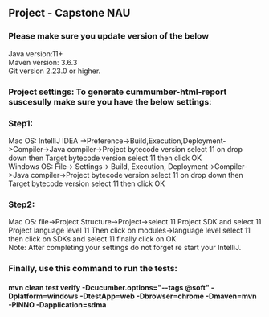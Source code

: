 ## Project - Capstone NAU

### Please make sure you update version of the below<br>
Java version:11+<br>
Maven version: 3.6.3<br>
Git version 2.23.0 or higher.<br>

### Project settings: To generate cummumber-html-report suscesully make sure you have the below settings:

### Step1:
Mac OS: IntelliJ IDEA ->Preference->Build,Execution,Deployment->Compiler->Java compiler->Project bytecode version select 11 on drop down  then Target bytecode version select 11 then click OK<br>
Windows OS: File-> Settings-> Build, Execution, Deployment->Compiler->Java compiler->Project bytecode version select 11 on drop down  then Target bytecode version select 11 then click OK

### Step2:
Mac OS: file->Project Structure->Project->select 11 Project SDK and select 11 Project language level 11 Then click on modules->language level select 11 then click on SDKs and select 11 finally click on OK<br>
Note: After completing your settings do not forget re start your IntelliJ.

### Finally, use this command to run the tests:
#### mvn clean test verify -Dcucumber.options="--tags @soft" -Dplatform=windows -DtestApp=web -Dbrowser=chrome -Dmaven=mvn -PINNO -Dapplication=sdma
   


